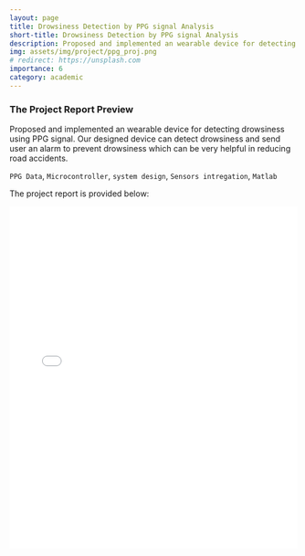 ```yaml
---
layout: page
title: Drowsiness Detection by PPG signal Analysis
short-title: Drowsiness Detection by PPG signal Analysis
description: Proposed and implemented an wearable device for detecting drowsiness using PPG signal. Our designed device can detect drowsiness and send user an alarm to prevent drowsiness which can be very helpful in reducing road accidents.
img: assets/img/project/ppg_proj.png
# redirect: https://unsplash.com
importance: 6
category: academic
---
```


### The Project Report Preview
Proposed and implemented an wearable device for detecting drowsiness using PPG signal. Our designed device can detect drowsiness and send user an alarm to prevent drowsiness which can be very helpful in reducing road accidents.

`PPG Data`, `Microcontroller`, `system design`, `Sensors intregation`, `Matlab`

The project report is provided below:
<iframe src="/assets/pdf/EEE_426_Drowsiness_Detection.pdf" width="100%" height="600px" frameborder="0">
    Your browser does not support PDFs. Please download the PDF to view it: <a href="/assets/pdf/EEE_426_Drowsiness_Detection.pdf">Download PDF</a>.
</iframe>